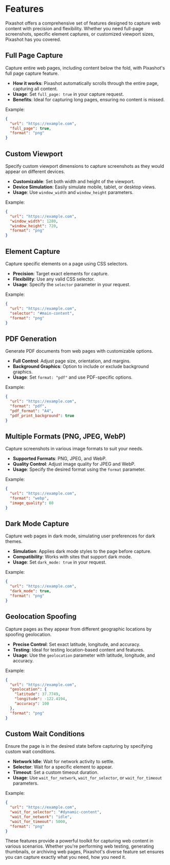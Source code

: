 # Features

Pixashot offers a comprehensive set of features designed to capture web content with precision and flexibility. Whether you need full-page screenshots, specific element captures, or customized viewport sizes, Pixashot has you covered.

## Full Page Capture

Capture entire web pages, including content below the fold, with Pixashot's full page capture feature.

- **How it works**: Pixashot automatically scrolls through the entire page, capturing all content.
- **Usage**: Set `full_page: true` in your capture request.
- **Benefits**: Ideal for capturing long pages, ensuring no content is missed.

Example:
```json
{
  "url": "https://example.com",
  "full_page": true,
  "format": "png"
}
```

## Custom Viewport

Specify custom viewport dimensions to capture screenshots as they would appear on different devices.

- **Customizable**: Set both width and height of the viewport.
- **Device Simulation**: Easily simulate mobile, tablet, or desktop views.
- **Usage**: Use `window_width` and `window_height` parameters.

Example:
```json
{
  "url": "https://example.com",
  "window_width": 1280,
  "window_height": 720,
  "format": "png"
}
```

## Element Capture

Capture specific elements on a page using CSS selectors.

- **Precision**: Target exact elements for capture.
- **Flexibility**: Use any valid CSS selector.
- **Usage**: Specify the `selector` parameter in your request.

Example:
```json
{
  "url": "https://example.com",
  "selector": "#main-content",
  "format": "png"
}
```

## PDF Generation

Generate PDF documents from web pages with customizable options.

- **Full Control**: Adjust page size, orientation, and margins.
- **Background Graphics**: Option to include or exclude background graphics.
- **Usage**: Set `format: "pdf"` and use PDF-specific options.

Example:
```json
{
  "url": "https://example.com",
  "format": "pdf",
  "pdf_format": "A4",
  "pdf_print_background": true
}
```

## Multiple Formats (PNG, JPEG, WebP)

Capture screenshots in various image formats to suit your needs.

- **Supported Formats**: PNG, JPEG, and WebP.
- **Quality Control**: Adjust image quality for JPEG and WebP.
- **Usage**: Specify the desired format using the `format` parameter.

Example:
```json
{
  "url": "https://example.com",
  "format": "webp",
  "image_quality": 80
}
```

## Dark Mode Capture

Capture web pages in dark mode, simulating user preferences for dark themes.

- **Simulation**: Applies dark mode styles to the page before capture.
- **Compatibility**: Works with sites that support dark mode.
- **Usage**: Set `dark_mode: true` in your request.

Example:
```json
{
  "url": "https://example.com",
  "dark_mode": true,
  "format": "png"
}
```

## Geolocation Spoofing

Capture pages as they appear from different geographic locations by spoofing geolocation.

- **Precise Control**: Set exact latitude, longitude, and accuracy.
- **Testing**: Ideal for testing location-based content and features.
- **Usage**: Use the `geolocation` parameter with latitude, longitude, and accuracy.

Example:
```json
{
  "url": "https://example.com",
  "geolocation": {
    "latitude": 37.7749,
    "longitude": -122.4194,
    "accuracy": 100
  },
  "format": "png"
}
```

## Custom Wait Conditions

Ensure the page is in the desired state before capturing by specifying custom wait conditions.

- **Network Idle**: Wait for network activity to settle.
- **Selector**: Wait for a specific element to appear.
- **Timeout**: Set a custom timeout duration.
- **Usage**: Use `wait_for_network`, `wait_for_selector`, or `wait_for_timeout` parameters.

Example:
```json
{
  "url": "https://example.com",
  "wait_for_selector": "#dynamic-content",
  "wait_for_network": "idle",
  "wait_for_timeout": 5000,
  "format": "png"
}
```

These features provide a powerful toolkit for capturing web content in various scenarios. Whether you're performing web testing, generating thumbnails, or archiving web pages, Pixashot's diverse feature set ensures you can capture exactly what you need, how you need it.